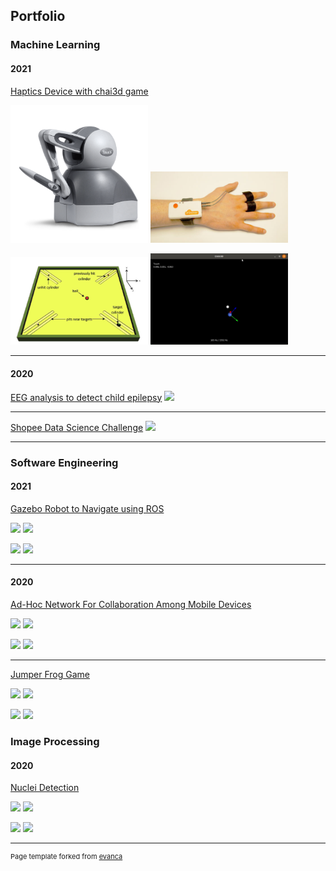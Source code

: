 ## Portfolio

### Machine Learning 

#### 2021
[Haptics Device with chai3d game](/sample_page)
<p float="left">
  <img src="images/FYP1.png?raw=true" width="220" />
  <img src="images/FYP2.jpg?raw=true" width="220" /> 
</p>
<p float="left">
  <img src="images/tiltboard.png?raw=true" width="220" />
  <img src="images/ball_motion2.png?raw=true" width="220" /> 
</p>

---

#### 2020

[EEG analysis to detect child epilepsy](/vitroxeeg)
<img src="images/dummy_thumbnail.jpg?raw=true"/>

---
[Shopee Data Science Challenge](/shopeechallenge)
<img src="images/dummy_thumbnail.jpg?raw=true"/>

---

### Software Engineering

#### 2021

[Gazebo Robot to Navigate using ROS](/ARSrobotics)

<p float="left">
  <img src="images/dummy_thumbnail.jpg?raw=true" width="220" />
  <img src="images/dummy_thumbnail.jpg?raw=true" width="220" /> 
</p>
<p float="left">
  <img src="images/dummy_thumbnail.jpg?raw=true" width="220" />
  <img src="images/dummy_thumbnail.jpg?raw=true" width="220" /> 
</p>

---

#### 2020

[Ad-Hoc Network For Collaboration Among Mobile Devices](/SEGP_bluetooth)
<p float="left">
  <img src="images/dummy_thumbnail.jpg?raw=true" width="220" />
  <img src="images/dummy_thumbnail.jpg?raw=true" width="220" /> 
</p>
<p float="left">
  <img src="images/dummy_thumbnail.jpg?raw=true" width="220" />
  <img src="images/dummy_thumbnail.jpg?raw=true" width="220" /> 
</p>

---

[Jumper Frog Game](/jumperfrog)
<p float="left">
  <img src="images/dummy_thumbnail.jpg?raw=true" width="220" />
  <img src="images/dummy_thumbnail.jpg?raw=true" width="220" /> 
</p>
<p float="left">
  <img src="images/dummy_thumbnail.jpg?raw=true" width="220" />
  <img src="images/dummy_thumbnail.jpg?raw=true" width="220" /> 
</p>

### Image Processing

#### 2020

[Nuclei Detection](/nucleidetection)

<p float="left">
  <img src="images/dummy_thumbnail.jpg?raw=true" width="220" />
  <img src="images/dummy_thumbnail.jpg?raw=true" width="220" /> 
</p>
<p float="left">
  <img src="images/dummy_thumbnail.jpg?raw=true" width="220" />
  <img src="images/dummy_thumbnail.jpg?raw=true" width="220" /> 
</p>



---
<p style="font-size:11px">Page template forked from <a href="https://github.com/evanca/quick-portfolio">evanca</a></p>
<!-- Remove above link if you don't want to attibute -->
